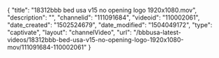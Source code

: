 {
    "title": "18312bbb bed usa v15 no opening logo 1920x1080.mov",
    "description": "",
    "channelid": "111091684",
    "videoid": "110002061",
    "date_created": "1502524679",
    "date_modified": "1504049172",
    "type": "captivate",
    "layout": "channelVideo",
    "url": "\/bbbusa-latest-videos\/18312bbb-bed-usa-v15-no-opening-logo-1920x1080-mov\/111091684-110002061"
}
